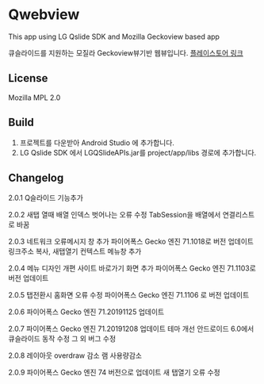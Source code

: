 # Qwebview
 
This app using LG Qslide SDK and Mozilla Geckoview based app

큐슬라이드를 지원하는 모질라 Geckoview뷰기반 웹뷰입니다.
[플레이스토어 링크](https://play.google.com/store/apps/details?id=com.jw.studio.geckodevmaster)

## License
Mozilla MPL 2.0

## Build

1. 프로젝트를 다운받아 Android Studio 에 추가합니다.
2. LG Qslide SDK 에서 LGQSlideAPIs.jar를 project/app/libs 경로에 추가합니다.

## Changelog
2.0.1
Q슬라이드 기능추가

2.0.2
새탭 열때 배열 인덱스 벗어나는 오류 수정
TabSession을 배열에서 연결리스트로 바꿈

2.0.3
네트워크 오류메시지 창 추가
파이어폭스 Gecko 엔진 71.1018로 버전 업데이트
링크주소 복사, 새탭열기 컨텍스트 메뉴창 추가

2.0.4
메뉴 디자인 개편
사이트 바로가기 화면 추가
파이어폭스 Gecko 엔진 71.1103로 버전 업데이트

2.0.5
탭전환시 홈화면 오류 수정
파이어폭스 Gecko 엔진 71.1106 로 버전 업데이트

2.0.6
파이어폭스 Gecko 엔진 71.20191125 업데이트

2.0.7
파이어폭스 Gecko 엔진 71.20191208 업데이트
테마 개선
안드로이드 6.0에서 큐슬라이드 동작 수정
그 외 버그 수정

2.0.8
레이아웃 overdraw 감소
램 사용량감소

2.0.9
파이어폭스 Gecko 엔진 74 버전으로 업데이트
새 탭열기 오류 수정